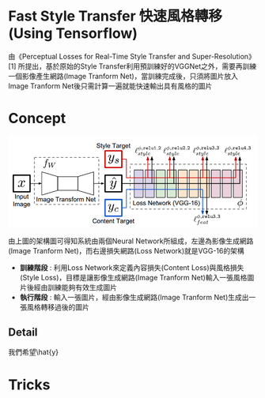 # Fast Style Transfer 快速風格轉移 (Using Tensorflow)
由《Perceptual Losses for Real-Time Style Transfer and Super-Resolution》[1] 所提出，基於原始的Style Transfer利用預訓練好的VGGNet之外，需要再訓練一個影像產生網路(Image Tranform Net)，當訓練完成後，只須將圖片放入Image Tranform Net後只需計算一遍就能快速輸出具有風格的圖片


# Concept
![arch](https://github.com/s90210jacklen/Fast-Style-Transfer/blob/master/images/arch.png)

由上圖的架構圖可得知系統由兩個Neural Network所組成，左邊為影像生成網路(Image Tranform Net)，而右邊損失網路(Loss Network)就是VGG-16的架構

- **訓練階段** : 利用Loss Network來定義內容損失(Content Loss)與風格損失(Style Loss)，目標是讓影像生成網路(Image Tranform Net)輸入一張風格圖片後經由訓練能夠有效生成圖片
- **執行階段** : 輸入一張圖片，經由影像生成網路(Image Tranform Net)生成出一張風格轉移過後的圖片

## Detail
我們希望\hat{y}

# Tricks




